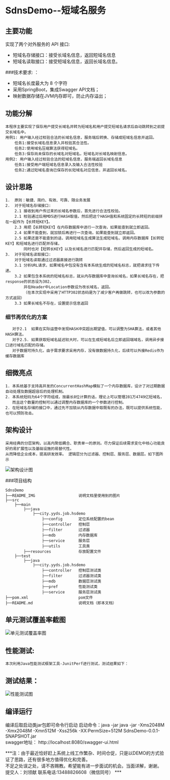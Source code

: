 # SdnsDemo--短域名服务

## 主要功能

实现了两个对外服务的 API 接口:
- 短域名存储接口：接受长域名信息，返回短域名信息
- 短域名读取接口：接受短域名信息，返回长域名信息。

###技术要求: ：
- 短域名长度最大为 8 个字符
- 采用SpringBoot，集成Swagger API文档；
- 映射数据存储在JVM内存即可，防止内存溢出；

## 功能分解
    本程序主要实现了保存用户提交长域名并转为短域名和用户提交短域名请求后自动跳转到之前提交长域名中。
    用例1: 用户输入经过校验合法的长域名信息，服务端后转换、存储成短域名信息并返回。
        任务1:接受长域名信息录入并校验其合法性。
        任务2:使用域名压缩算法获得短域名。
        任务3:保存尚未保存的长域名对短域名，短域名对长域名映射信息。
    用例2: 用户输入经过校验合法的短域名信息，服务端返回长域名信息
        任务1:接受用户端短域名信息录入及输入合法性校验
        任务2:通过短域名查询已保存的长短域名对应信息，并返回长域名。
## 设计思路
    1.  原则：敏捷、简约、有效、可靠、随业务发展
    2.  对于短域名存储接口:
        2.1 接收到用户传过来的长域名参数后，首先进行合法性校验。
        2.1 校验通过后用MD5进行HASH取值，然后把这个HASH值和系统固定的长转短的前缀拼在一起作为【长转短KEY】。
        2.3 用把【长转短KEY】在内存数据库中进行一次查询，如果能查到就立即返回。
        2.4 如果不能查到，就加锁后再进行一次查询，如果能查到就立即返回。
        2.5 如果还是不能查到的话，调用短域名生成算法生成短域名，调用内存数据库【长转短KEY】和短域名进行匹配并存储，
            同时也对【短转长KEY】以及长域名进行匹配并存储，然后返回生成的短域名。
    3.  对于短域名读取接口:    
        对于短域名读取通过过滤器直接进行跳转
        3.1 分析URL请求，如果域名中包没有含有本系统生成的短域名标志，就把请求往下传递。
        3.2 如果包含本系统的短域名标志，就从内存数据库中查询长域名，如果长域名存在，把response的状态设为302，
            并在Header中Location参数设为改长域名，返回。
            （在本次实现中采用了HTTP302状态码是为了减少客户再做跳转，也可以改为参数的方式返回）
        3.3 如果长域名不存在，设置提示信息返回
   
### 细节再优化的方案
       对于2.1  如果在实际运营中发现HASH冲突超出期望值，可以调整为SHA算法，或者其他HASH算法。
       对于2.5. 如果获取短域名延迟较大时，可以在生成短域名后立即返回端域名，调用异步接口进行域名匹配的存储。 
       对于数据可持久化，由于需求要求采用内存，没有做数据持久化，后续可以外接Redis作为缓存数据库
   
## 细微亮点
    1. 本系统基于支持高并发的ConcurrentHashMap模拟了一个内存数据库，设计了对过期数据自动处理及数据超容后的处理机制。 
    2. 本系统短码为64个字符组成，按最长8位计算的话，理论上可以管理281万4749亿短域名，
       而且这个数量的控制可以通过调整内存数据库的一个参数进行控制。
    2. 在短域名存储的接口中，通过先不加锁从内存数据中取既有的办法，既可以提供系统性能，也可以预防攻击。

## 架构设计
    采用经典的分层架构，以高内聚低耦合、职责单一的原则。尽力保证后续需求变化中核心功能良好的易扩展性以及基础设施的易替代性。
    从而降低企业成本，提高研发效率。 逻辑层分为过滤器、控制层、服务层、数据层。如下图所示
![架构设计图](https://github.com/603e/interview-assignments/tree/master/java/SdnsDemo/README_IMG/framework.png)

###项目结构

```
SdnsDemo
├──README_IMG                   说明文档里使用到的图片
├──src
    ├──main
        ├──java
            ├──city.yyds.job.hsdemo
                ├──config       定位系统配置的bean
                ├──controller   控制层
                ├──filter       过滤器
                ├──mdb          内存数据库
                ├──service      服务层
                ├──utils        工具类
        ├──resources            存放配置文件
    ├──test
        ├──java
            ├──city.yyds.job.hsdemo
                ├──controller   控制层测试类
                ├──filter       过滤器测试类
                ├──mdb          数据层测试类
                ├──pref         性能测试类
                ├──service      服务层测试类
├──pom.xml                      pom文件
├──README.md                    说明文档（即本文档）

```
## 单元测试覆盖率截图
![单元测试覆盖率图](https://github.com/603e/interview-assignments/tree/master/java/SdnsDemo/README_IMG/test_case_cover.png)

## 性能测试:
    本次利用Java性能测试框架工具-JunitPerf进行测试，测试结果如下：
## 测试结果：
![性能测试图](https://github.com/603e/interview-assignments/tree/master/java/SdnsDemo/README_IMG/pref.png)    

## 编译运行
  编译后取启动类jar包即可命令行启动
  启动命令：java -jar java -jar -Xms2048M -Xmx2048M -Xmn512M -Xss256k -XX:PermSize=512M  SdnsDemo-0.0.1-SNAPSHOT.jar<br>
  swagger地址： http://localhost:8080/swagger-ui.html
 <br>
 
***注：由于最近恰好赶上系统上线工作繁杂、时间仓促，只是以DEMO的方式验证了思路，还有很多地方值得优化和完善。<br>
不足之处误之处，请不吝赐教。希望能有进一步面试的机会。当面详解，谢谢。<br>
提交人：刘领献 联系电话:13488826608（微信同号） ***
      


